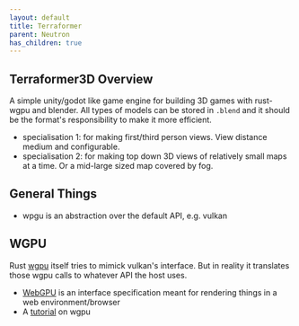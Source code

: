 ```yaml
---
layout: default
title: Terraformer
parent: Neutron
has_children: true
---
```


## Terraformer3D Overview

A simple unity/godot like game engine for building 3D games with rust-wgpu and blender. All types of models can be stored in `.blend` and it should be the format's responsibility to make it more efficient.

- specialisation 1: for making first/third person views. View distance medium and configurable.
- specialisation 2: for making top down 3D views of relatively small maps at a time. Or a mid-large sized map covered by fog.

## General Things

- wpgu is an abstraction over the default API, e.g. vulkan

## WGPU

Rust [wgpu](https://wgpu.rs/) itself tries to mimick vulkan's interface. But in reality it translates those wgpu calls to whatever API the host uses.

- [WebGPU](https://gpuweb.github.io/gpuweb/) is an interface specification meant for rendering things in a web environment/browser
- A [tutorial](https://sotrh.github.io/learn-wgpu/beginner/tutorial1-window/#boring-i-know) on wgpu
